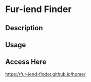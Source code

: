 # Fur-iend Finder

## Description




## Usage


## Access Here
https://fur-iend-finder.github.io/home/

